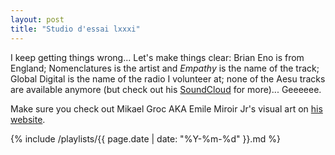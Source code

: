 ```yaml
---
layout: post
title: "Studio d'essai lxxxi"
---
```


I keep getting things wrong... Let's make things clear: Brian Eno is from England; Nomenclatures is the artist and *Empathy* is the name of the track; Global Digital is the name of the radio I volunteer at; none of the Aesu tracks are available anymore (but check out his [SoundCloud](https://soundcloud.com/aesu) for more)... Geeeeee.

Make sure you check out Mikael Groc AKA Emile Miroir Jr's visual art on [his website](http://www.mikaelgroc.com/).

{% include /playlists/{{ page.date | date: "%Y-%m-%d" }}.md %}
